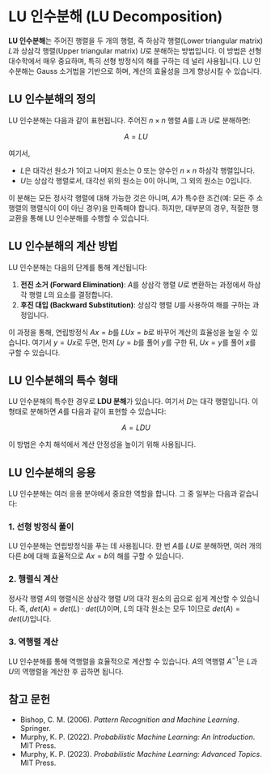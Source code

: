 # LU 인수분해 (LU Decomposition)

**LU 인수분해**는 주어진 행렬을 두 개의 행렬, 즉 하삼각 행렬(Lower triangular matrix) $L$과 상삼각 행렬(Upper triangular matrix) $U$로 분해하는 방법입니다. 이 방법은 선형대수학에서 매우 중요하며, 특히 선형 방정식의 해를 구하는 데 널리 사용됩니다. LU 인수분해는 Gauss 소거법을 기반으로 하며, 계산의 효율성을 크게 향상시킬 수 있습니다.

## LU 인수분해의 정의

LU 인수분해는 다음과 같이 표현됩니다. 주어진 $n \times n$ 행렬 $A$를 $L$과 $U$로 분해하면:

$$
A = LU
$$

여기서,
- $L$은 대각선 원소가 1이고 나머지 원소는 0 또는 양수인 $n \times n$ 하삼각 행렬입니다.
- $U$는 상삼각 행렬로서, 대각선 위의 원소는 0이 아니며, 그 외의 원소는 0입니다.

이 분해는 모든 정사각 행렬에 대해 가능한 것은 아니며, $A$가 특수한 조건(예: 모든 주 소행렬의 행렬식이 0이 아닌 경우)을 만족해야 합니다. 하지만, 대부분의 경우, 적절한 행 교환을 통해 LU 인수분해를 수행할 수 있습니다.

## LU 인수분해의 계산 방법

LU 인수분해는 다음의 단계를 통해 계산됩니다:

1. **전진 소거 (Forward Elimination)**: $A$를 상삼각 행렬 $U$로 변환하는 과정에서 하삼각 행렬 $L$의 요소를 결정합니다.
2. **후진 대입 (Backward Substitution)**: 상삼각 행렬 $U$를 사용하여 해를 구하는 과정입니다.

이 과정을 통해, 연립방정식 $Ax = b$를 $LUx = b$로 바꾸어 계산의 효율성을 높일 수 있습니다. 여기서 $y = Ux$로 두면, 먼저 $Ly = b$를 풀어 $y$를 구한 뒤, $Ux = y$를 풀어 $x$를 구할 수 있습니다.

## LU 인수분해의 특수 형태

LU 인수분해의 특수한 경우로 **LDU 분해**가 있습니다. 여기서 $D$는 대각 행렬입니다. 이 형태로 분해하면 $A$를 다음과 같이 표현할 수 있습니다:

$$
A = LDU
$$

이 방법은 수치 해석에서 계산 안정성을 높이기 위해 사용됩니다.

## LU 인수분해의 응용

LU 인수분해는 여러 응용 분야에서 중요한 역할을 합니다. 그 중 일부는 다음과 같습니다:

### 1. 선형 방정식 풀이
LU 인수분해는 연립방정식을 푸는 데 사용됩니다. 한 번 $A$를 $LU$로 분해하면, 여러 개의 다른 $b$에 대해 효율적으로 $Ax = b$의 해를 구할 수 있습니다.

### 2. 행렬식 계산
정사각 행렬 $A$의 행렬식은 상삼각 행렬 $U$의 대각 원소의 곱으로 쉽게 계산할 수 있습니다. 즉, $det(A) = det(L) \cdot det(U)$이며, $L$의 대각 원소는 모두 1이므로 $det(A) = det(U)$입니다.

### 3. 역행렬 계산
LU 인수분해를 통해 역행렬을 효율적으로 계산할 수 있습니다. $A$의 역행렬 $A^{-1}$은 $L$과 $U$의 역행렬을 계산한 후 곱하면 됩니다.

## 참고 문헌

- Bishop, C. M. (2006). *Pattern Recognition and Machine Learning*. Springer.
- Murphy, K. P. (2022). *Probabilistic Machine Learning: An Introduction*. MIT Press.
- Murphy, K. P. (2023). *Probabilistic Machine Learning: Advanced Topics*. MIT Press.
